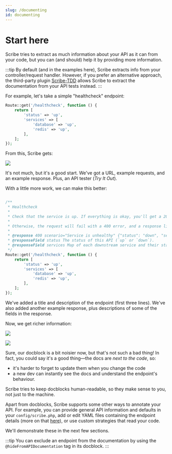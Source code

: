 ```yaml
---
slug: /documenting
id: documenting
---
```


# Start here
Scribe tries to extract as much information about your API as it can from your code, but you can (and should) help it by providing more information.

:::tip
By default (and in the examples here), Scribe extracts info from your controller/request handler. However, if you prefer an alternative approach, the third-party plugin [Scribe-TDD](https://github.com/ajcastro/scribe-tdd) allows Scribe to extract the documentation from your API tests instead.
:::

For example, let's take a simple "healthcheck" endpoint:

```php title=routes/api.php
Route::get('/healthcheck', function () {
    return [
        'status' => 'up',
        'services' => [
            'database' => 'up',
            'redis' => 'up',
        ],
    ];
});
```

From this, Scribe gets:

![](/img/screenshots/docs-bare-example.png)

It's not much, but it's a good start. We've got a URL, example requests, and an example response. Plus, an API tester (_Try It Out_).

With a little more work, we can make this better:


```php title=routes/api.php

/**
 * Healthcheck
 *
 * Check that the service is up. If everything is okay, you'll get a 200 OK response.
 *
 * Otherwise, the request will fail with a 400 error, and a response listing the failed services.
 *
 * @response 400 scenario="Service is unhealthy" {"status": "down", "services": {"database": "up", "redis": "down"}}
 * @responseField status The status of this API (`up` or `down`).
 * @responseField services Map of each downstream service and their status (`up` or `down`).
 */
Route::get('/healthcheck', function () {
    return [
        'status' => 'up',
        'services' => [
            'database' => 'up',
            'redis' => 'up',
        ],
    ];
});
```
We've added a title and description of the endpoint (first three lines). We've also added another example response, plus descriptions of some of the fields in the response.

Now, we get richer information:

![](/img/screenshots/docs-rich-1.png)

![](/img/screenshots/docs-rich-2.png)


Sure, our docblock is a bit noisier now, but that's not such a bad thing! In fact, you could say it's a good thing—the docs are *next to the code*, so:
- it's harder to forget to update them when you change the code
- a new dev can instantly see the docs and understand the endpoint's behaviour.

Scribe tries to keep docblocks human-readable, so they make sense to you, not just to the machine.

Apart from docblocks, Scribe supports some other ways to annotate your API. For example, you can provide general API information and defaults in your `config/scribe.php`, add or edit YAML files containing the endpoint details (more on that [here](/laravel/3.x/architecture#what-are-those-yaml-files-for)), or use custom strategies that read your code.

We'll demonstrate these in the next few sections.

:::tip
You can exclude an endpoint from the documentation by using the `@hideFromAPIDocumentation` tag in its docblock.
:::
